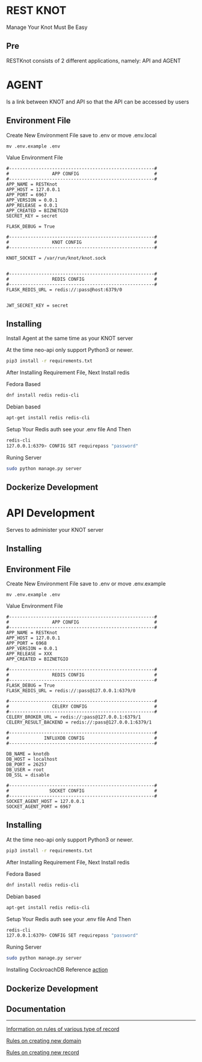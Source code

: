 # REST KNOT
Manage Your Knot Must Be Easy

## Pre
RESTKnot consists of 2 different applications, namely: API and AGENT

# AGENT
Is a link between KNOT and API so that the API can be accessed by users
## Environment File
Create New Environment File save to .env or move .env.local
```
mv .env.example .env
```
Value Environment File
```
#------------------------------------------------------#
#                APP CONFIG                            #
#------------------------------------------------------#
APP_NAME = RESTKnot
APP_HOST = 127.0.0.1
APP_PORT = 6967
APP_VERSION = 0.0.1
APP_RELEASE = 0.0.1
APP_CREATED = BIZNETGIO
SECRET_KEY = secret

FLASK_DEBUG = True

#------------------------------------------------------#
#                KNOT CONFIG                           #
#------------------------------------------------------#

KNOT_SOCKET = /var/run/knot/knot.sock


#------------------------------------------------------#
#                REDIS CONFIG                          #
#------------------------------------------------------#
FLASK_REDIS_URL = redis://:pass@host:6379/0


JWT_SECRET_KEY = secret
```

## Installing
Install Agent at the same time as your KNOT server

At the time neo-api only support Python3 or newer.

``` bash
pip3 install -r requirements.txt
```

After Installing Requirement File, Next Install redis

Fedora Based
``` bash
dnf install redis redis-cli
```

Debian based
``` bash
apt-get install redis redis-cli
```

Setup Your Redis auth see your .env file And Then

``` bash
redis-cli
127.0.0.1:6379> CONFIG SET requirepass "password"

```

Runing Server
``` bash
sudo python manage.py server
```


## Dockerize Development


# API Development
Serves to administer your KNOT server
## Installing

## Environment File
Create New Environment File save to .env or move .env.example 
```
mv .env.example .env
```
Value Environment File
```
#------------------------------------------------------#
#                APP CONFIG                            #
#------------------------------------------------------#
APP_NAME = RESTKnot
APP_HOST = 127.0.0.1
APP_PORT = 6968
APP_VERSION = 0.0.1
APP_RELEASE = XXX
APP_CREATED = BIZNETGIO

#------------------------------------------------------#
#                REDIS CONFIG                          #
#------------------------------------------------------#
FLASK_DEBUG = True
FLASK_REDIS_URL = redis://:pass@127.0.0.1:6379/0

#------------------------------------------------------#
#                CELERY CONFIG                         #
#------------------------------------------------------#
CELERY_BROKER_URL = redis://:pass@127.0.0.1:6379/1
CELERY_RESULT_BACKEND = redis://:pass@127.0.0.1:6379/1

#------------------------------------------------------#
#             INFLUXDB CONFIG                          #
#------------------------------------------------------#

DB_NAME = knotdb
DB_HOST = localhost
DB_PORT = 26257
DB_USER = root
DB_SSL = disable

#------------------------------------------------------#
#               SOCKET CONFIG                          #
#------------------------------------------------------#
SOCKET_AGENT_HOST = 127.0.0.1
SOCKET_AGENT_PORT = 6967

```

## Installing
At the time neo-api only support Python3 or newer.

``` bash
pip3 install -r requirements.txt
```

After Installing Requirement File, Next Install redis

Fedora Based
``` bash
dnf install redis redis-cli
```

Debian based
``` bash
apt-get install redis redis-cli
```

Setup Your Redis auth see your .env file And Then

``` bash
redis-cli
127.0.0.1:6379> CONFIG SET requirepass "password"

```

Runing Server
``` bash
sudo python manage.py server
```

Installing CockroachDB Reference [action](https://www.cockroachlabs.com/docs/stable/)

## Dockerize Development

## Documentation
------------------------
[Information on rules of various type of record 
](https://raw.githubusercontent.com/BiznetGIO/RESTKnot/master/API/docs/markdown/documentation/RULES.md)

[Rules on creating new domain](https://raw.githubusercontent.com/BiznetGIO/RESTKnot/master/API/docs/markdown/documentation/RULES_add_domain.md)

[Rules on creating new record](https://github.com/BiznetGIO/RESTKnot/blob/master/API/docs/markdown/documentation/RULES_add_record.md)


